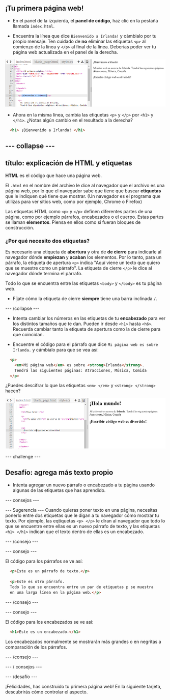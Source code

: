 ## ¡Tu primera página web!

- En el panel de la izquierda, el **panel de código**, haz clic en la pestaña llamada `index.html`.

- Encuentra la línea que dice `Bienvenido a Irlanda!` y cámbialo por tu propio mensaje. Ten cuidado de **no** eliminar las etiquetas `<p>` al comienzo de la línea y `</p>` al final de la linea. Deberías poder ver tu página web actualizada en el panel de la derecha.

![Ejemplo de párrafo HTML](images/egFirstHtmlCode.png)

- Ahora en la misma línea, cambia las etiquetas `<p>` y `</p>` por `<h1>` y `</h1>`. ¿Notas algún cambio en el resultado a la derecha?

```html
  <h1> ¡Bienvenido a Irlanda! </h1>
```

## \--- collapse \---

## título: explicación de HTML y etiquetas

**HTML** es el código que hace una página web.

El `.html` en el nombre del archivo le dice al navegador que el archivo es una página web, por lo que el navegador sabe que tiene que buscar **etiquetas** que le indiquen qué tiene que mostrar. (Un navegador es el programa que utilizas para ver sitios web, como por ejemplo, Chrome o Firefox)

Las etiquetas HTML como `<p>` y `</p>` definen diferentes partes de una página, como por ejemplo párrafos, encabezados o el cuerpo. Estas partes se llaman **elementos**. Piensa en ellos como si fueran bloques de construcción.

### ¿Por qué necesito dos etiquetas?

Es necesario una etiqueta de **abertura** y otra de **de cierre** para indicarle al navegador dónde **empiezan** y **acaban** los elementos. Por lo tanto, para un párrafo, la etiqueta de apertura `<p>` indica "Aquí viene un texto que quiero que se muestre como un párrafo". La etiqueta de cierre `</p>` le dice al navegador dónde termina el párrafo.

Todo lo que se encuentra entre las etiquetas `<body>` y `</body>` es tu página web.

- Fíjate cómo la etiqueta de cierre **siempre** tiene una barra inclinada `/`.

\--- /collapse \---

- Intenta cambiar los números en las etiquetas de tu **encabezado** para ver los distintos tamaños que te dan. Pueden ir desde `<h1>` hasta `<h6>`. Recuerda cambiar tanto la etiqueta de apertura como la de cierre para que coincidan.

- Encuentre el código para el párrafo que dice `Mi página web es sobre Irlanda.` y cámbialo para que se vea así:

```html
  <p>
    <em>Mi página web</em> es sobre <strong>Irlanda</strong>. 
    Tendrá las siguientes páginas: Atracciones, Música, Comida
  </p>
```

¿Puedes descifrar lo que las etiquetas `<em> </em>` y `<strong> </strong>` hacen?

![Ejemplo de etiquetas HTML](images/egFirstTags.png)

\--- challenge \---

## Desafío: agrega más texto propio

- Intenta agregar un nuevo párrafo o encabezado a tu página usando algunas de las etiquetas que has aprendido.

\--- consejos \---

\--- Sugerencia \--- Cuando quieras poner texto en una página, necesitas ponerlo entre dos etiquetas que le digan a tu navegador cómo mostrar tu texto. Por ejemplo, las eqtiquetas `<p> </p>` le diran al navegador que todo lo que se encuentre entre ellas es un nuevo párrafo de texto, y las etiquetas `<h1> </h1>` indican que el texto dentro de ellas es un encabezado.

\--- /consejo \---

\--- consejo \---

El código para los párrafos se ve así:

```html
  <p>Este es un párrafo de texto.</p>

  <p>Este es otro párrafo.
  Todo lo que se encuentra entre un par de etiquetas p se muestra 
  en una larga línea en la página web.</p>
```

\--- /consejo \---

\--- consejo \---

El código para los encabezados se ve así:

```html
  <h1>Este es un encabezado.</h1>
```

Los encabezados normalmente se mostrarán más grandes o en negritas a comparación de los párrafos.

\--- /consejo \---

\--- / consejos \---

\--- /desafío \---

¡Felicidades, has construido tu primera página web! En la siguiente tarjeta, descubrirás cómo controlar el aspecto.